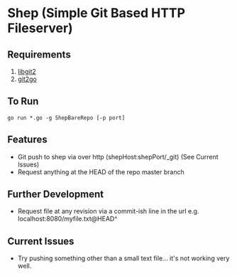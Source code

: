 # Shep (Simple Git Based HTTP Fileserver)

## Requirements
1. [libgit2](https://github.com/libgit2/libgit2)
2. [git2go](https://github.com/libgit2/git2go)

## To Run
	go run *.go -g ShepBareRepo [-p port]
	
## Features

*  Git push to shep via over http (shepHost:shepPort/_git) (See Current Issues)
*  Request anything at the HEAD of the repo master branch

## Further Development
* Request file at any revision via a commit-ish line in the url e.g. localhost:8080/myfile.txt@HEAD^

## Current Issues
* Try pushing something other than a small text file… it's not working very well.
 
